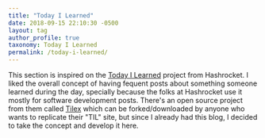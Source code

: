 ```yaml
---
title: "Today I Learned"
date: 2018-09-15 22:10:30 -0500
layout: tag
author_profile: true
taxonomy: Today I Learned
permalink: /today-i-learned/
---
```


This section is inspired on the [Today I Learned](https://til.hashrocket.com/) project from Hashrocket. I liked the overall concept of having fequent posts about something someone learned during the day, specially because the folks at Hashrocket use it mostly for software development posts. There's an open source project from them called [Tilex](https://github.com/hashrocket/tilex) which can be forked/downloaded by anyone who wants to replicate their "TIL" site, but since I already had this blog, I decided to take the concept and develop it here.

